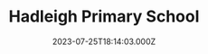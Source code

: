 ---
date: 2023-07-25T18:14:03.000Z
title: Hadleigh Primary School
latitude: 52.041165
longitude: 0.957175
category: checkin
---